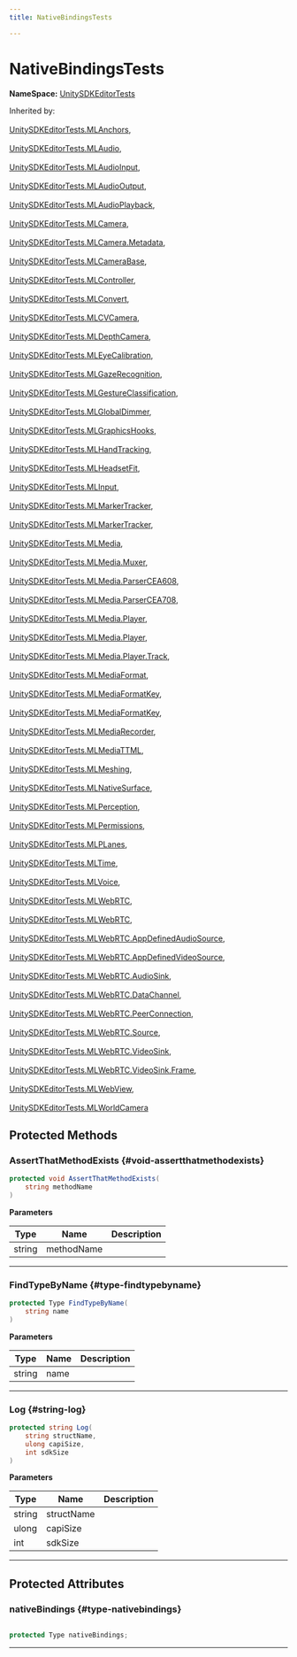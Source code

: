 ```yaml
---
title: NativeBindingsTests

---
```


# NativeBindingsTests



**NameSpace:** 
[UnitySDKEditorTests](/unity-api/api/UnitySDKEditorTests/UnitySDKEditorTests.md) 





Inherited by: <br></br>[UnitySDKEditorTests.MLAnchors](/unity-api/api/UnitySDKEditorTests/UnitySDKEditorTests.MLAnchors.md), <br></br>[UnitySDKEditorTests.MLAudio](/unity-api/api/UnitySDKEditorTests/UnitySDKEditorTests.MLAudio.md), <br></br>[UnitySDKEditorTests.MLAudioInput](/unity-api/api/UnitySDKEditorTests/UnitySDKEditorTests.MLAudioInput.md), <br></br>[UnitySDKEditorTests.MLAudioOutput](/unity-api/api/UnitySDKEditorTests/UnitySDKEditorTests.MLAudioOutput.md), <br></br>[UnitySDKEditorTests.MLAudioPlayback](/unity-api/api/UnitySDKEditorTests/UnitySDKEditorTests.MLAudioPlayback.md), <br></br>[UnitySDKEditorTests.MLCamera](/unity-api/api/UnitySDKEditorTests/MLCamera/UnitySDKEditorTests.MLCamera.md), <br></br>[UnitySDKEditorTests.MLCamera.Metadata](/unity-api/api/UnitySDKEditorTests/MLCamera/UnitySDKEditorTests.MLCamera.Metadata.md), <br></br>[UnitySDKEditorTests.MLCameraBase](/unity-api/api/UnitySDKEditorTests/UnitySDKEditorTests.MLCameraBase.md), <br></br>[UnitySDKEditorTests.MLController](/unity-api/api/UnitySDKEditorTests/UnitySDKEditorTests.MLController.md), <br></br>[UnitySDKEditorTests.MLConvert](/unity-api/api/UnitySDKEditorTests/UnitySDKEditorTests.MLConvert.md), <br></br>[UnitySDKEditorTests.MLCVCamera](/unity-api/api/UnitySDKEditorTests/UnitySDKEditorTests.MLCVCamera.md), <br></br>[UnitySDKEditorTests.MLDepthCamera](/unity-api/api/UnitySDKEditorTests/UnitySDKEditorTests.MLDepthCamera.md), <br></br>[UnitySDKEditorTests.MLEyeCalibration](/unity-api/api/UnitySDKEditorTests/UnitySDKEditorTests.MLEyeCalibration.md), <br></br>[UnitySDKEditorTests.MLGazeRecognition](/unity-api/api/UnitySDKEditorTests/UnitySDKEditorTests.MLGazeRecognition.md), <br></br>[UnitySDKEditorTests.MLGestureClassification](/unity-api/api/UnitySDKEditorTests/UnitySDKEditorTests.MLGestureClassification.md), <br></br>[UnitySDKEditorTests.MLGlobalDimmer](/unity-api/api/UnitySDKEditorTests/UnitySDKEditorTests.MLGlobalDimmer.md), <br></br>[UnitySDKEditorTests.MLGraphicsHooks](/unity-api/api/UnitySDKEditorTests/UnitySDKEditorTests.MLGraphicsHooks.md), <br></br>[UnitySDKEditorTests.MLHandTracking](/unity-api/api/UnitySDKEditorTests/UnitySDKEditorTests.MLHandTracking.md), <br></br>[UnitySDKEditorTests.MLHeadsetFit](/unity-api/api/UnitySDKEditorTests/UnitySDKEditorTests.MLHeadsetFit.md), <br></br>[UnitySDKEditorTests.MLInput](/unity-api/api/UnitySDKEditorTests/UnitySDKEditorTests.MLInput.md), <br></br>[UnitySDKEditorTests.MLMarkerTracker](/unity-api/api/UnitySDKEditorTests/UnitySDKEditorTests.MLMarkerTracker.md), <br></br>[UnitySDKEditorTests.MLMarkerTracker](/unity-api/api/UnitySDKEditorTests/UnitySDKEditorTests.MLMarkerTracker.md), <br></br>[UnitySDKEditorTests.MLMedia](/unity-api/api/UnitySDKEditorTests/MLMedia/UnitySDKEditorTests.MLMedia.md), <br></br>[UnitySDKEditorTests.MLMedia.Muxer](/unity-api/api/UnitySDKEditorTests/MLMedia/UnitySDKEditorTests.MLMedia.Muxer.md), <br></br>[UnitySDKEditorTests.MLMedia.ParserCEA608](/unity-api/api/UnitySDKEditorTests/MLMedia/UnitySDKEditorTests.MLMedia.ParserCEA608.md), <br></br>[UnitySDKEditorTests.MLMedia.ParserCEA708](/unity-api/api/UnitySDKEditorTests/MLMedia/UnitySDKEditorTests.MLMedia.ParserCEA708.md), <br></br>[UnitySDKEditorTests.MLMedia.Player](/unity-api/api/UnitySDKEditorTests/MLMedia/Player/UnitySDKEditorTests.MLMedia.Player.md), <br></br>[UnitySDKEditorTests.MLMedia.Player](/unity-api/api/UnitySDKEditorTests/MLMedia/Player/UnitySDKEditorTests.MLMedia.Player.md), <br></br>[UnitySDKEditorTests.MLMedia.Player.Track](/unity-api/api/UnitySDKEditorTests/MLMedia/Player/UnitySDKEditorTests.MLMedia.Player.Track.md), <br></br>[UnitySDKEditorTests.MLMediaFormat](/unity-api/api/UnitySDKEditorTests/UnitySDKEditorTests.MLMediaFormat.md), <br></br>[UnitySDKEditorTests.MLMediaFormatKey](/unity-api/api/UnitySDKEditorTests/UnitySDKEditorTests.MLMediaFormatKey.md), <br></br>[UnitySDKEditorTests.MLMediaFormatKey](/unity-api/api/UnitySDKEditorTests/UnitySDKEditorTests.MLMediaFormatKey.md), <br></br>[UnitySDKEditorTests.MLMediaRecorder](/unity-api/api/UnitySDKEditorTests/UnitySDKEditorTests.MLMediaRecorder.md), <br></br>[UnitySDKEditorTests.MLMediaTTML](/unity-api/api/UnitySDKEditorTests/UnitySDKEditorTests.MLMediaTTML.md), <br></br>[UnitySDKEditorTests.MLMeshing](/unity-api/api/UnitySDKEditorTests/UnitySDKEditorTests.MLMeshing.md), <br></br>[UnitySDKEditorTests.MLNativeSurface](/unity-api/api/UnitySDKEditorTests/UnitySDKEditorTests.MLNativeSurface.md), <br></br>[UnitySDKEditorTests.MLPerception](/unity-api/api/UnitySDKEditorTests/UnitySDKEditorTests.MLPerception.md), <br></br>[UnitySDKEditorTests.MLPermissions](/unity-api/api/UnitySDKEditorTests/UnitySDKEditorTests.MLPermissions.md), <br></br>[UnitySDKEditorTests.MLPLanes](/unity-api/api/UnitySDKEditorTests/UnitySDKEditorTests.MLPLanes.md), <br></br>[UnitySDKEditorTests.MLTime](/unity-api/api/UnitySDKEditorTests/UnitySDKEditorTests.MLTime.md), <br></br>[UnitySDKEditorTests.MLVoice](/unity-api/api/UnitySDKEditorTests/UnitySDKEditorTests.MLVoice.md), <br></br>[UnitySDKEditorTests.MLWebRTC](/unity-api/api/UnitySDKEditorTests/MLWebRTC/UnitySDKEditorTests.MLWebRTC.md), <br></br>[UnitySDKEditorTests.MLWebRTC](/unity-api/api/UnitySDKEditorTests/MLWebRTC/UnitySDKEditorTests.MLWebRTC.md), <br></br>[UnitySDKEditorTests.MLWebRTC.AppDefinedAudioSource](/unity-api/api/UnitySDKEditorTests/MLWebRTC/UnitySDKEditorTests.MLWebRTC.AppDefinedAudioSource.md), <br></br>[UnitySDKEditorTests.MLWebRTC.AppDefinedVideoSource](/unity-api/api/UnitySDKEditorTests/MLWebRTC/UnitySDKEditorTests.MLWebRTC.AppDefinedVideoSource.md), <br></br>[UnitySDKEditorTests.MLWebRTC.AudioSink](/unity-api/api/UnitySDKEditorTests/MLWebRTC/UnitySDKEditorTests.MLWebRTC.AudioSink.md), <br></br>[UnitySDKEditorTests.MLWebRTC.DataChannel](/unity-api/api/UnitySDKEditorTests/MLWebRTC/UnitySDKEditorTests.MLWebRTC.DataChannel.md), <br></br>[UnitySDKEditorTests.MLWebRTC.PeerConnection](/unity-api/api/UnitySDKEditorTests/MLWebRTC/UnitySDKEditorTests.MLWebRTC.PeerConnection.md), <br></br>[UnitySDKEditorTests.MLWebRTC.Source](/unity-api/api/UnitySDKEditorTests/MLWebRTC/UnitySDKEditorTests.MLWebRTC.Source.md), <br></br>[UnitySDKEditorTests.MLWebRTC.VideoSink](/unity-api/api/UnitySDKEditorTests/MLWebRTC/VideoSink/UnitySDKEditorTests.MLWebRTC.VideoSink.md), <br></br>[UnitySDKEditorTests.MLWebRTC.VideoSink.Frame](/unity-api/api/UnitySDKEditorTests/MLWebRTC/VideoSink/UnitySDKEditorTests.MLWebRTC.VideoSink.Frame.md), <br></br>[UnitySDKEditorTests.MLWebView](/unity-api/api/UnitySDKEditorTests/UnitySDKEditorTests.MLWebView.md), <br></br>[UnitySDKEditorTests.MLWorldCamera](/unity-api/api/UnitySDKEditorTests/UnitySDKEditorTests.MLWorldCamera.md)




## Protected Methods

### AssertThatMethodExists {#void-assertthatmethodexists}

```csharp
protected void AssertThatMethodExists(
    string methodName
)
```


**Parameters**

| Type | Name  | Description  | 
|--|--|--|
| string |methodName||






-----------

### FindTypeByName {#type-findtypebyname}

```csharp
protected Type FindTypeByName(
    string name
)
```


**Parameters**

| Type | Name  | Description  | 
|--|--|--|
| string |name||






-----------

### Log {#string-log}

```csharp
protected string Log(
    string structName,
    ulong capiSize,
    int sdkSize
)
```


**Parameters**

| Type | Name  | Description  | 
|--|--|--|
| string |structName||
| ulong |capiSize||
| int |sdkSize||






-----------

## Protected Attributes

### nativeBindings {#type-nativebindings}

```csharp

protected Type nativeBindings;

```






-----------

